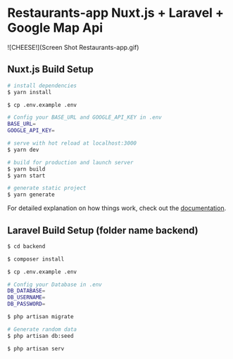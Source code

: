 # Restaurants-app Nuxt.js + Laravel + Google Map Api
![CHEESE!](Screen Shot Restaurants-app.gif)
## Nuxt.js Build Setup

```bash
# install dependencies
$ yarn install

$ cp .env.example .env

# Config your BASE_URL and GOOGLE_API_KEY in .env
BASE_URL=
GOOGLE_API_KEY=

# serve with hot reload at localhost:3000
$ yarn dev

# build for production and launch server
$ yarn build
$ yarn start

# generate static project
$ yarn generate
```
For detailed explanation on how things work, check out the [documentation](https://nuxtjs.org).

## Laravel Build Setup (folder name backend)
```bash
$ cd backend

$ composer install

$ cp .env.example .env

# Config your Database in .env
DB_DATABASE=
DB_USERNAME=
DB_PASSWORD=

$ php artisan migrate

# Generate random data
$ php artisan db:seed

$ php artisan serv
